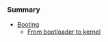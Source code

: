 ### Summary

* [Booting](Booting/README.md)
    * [From bootloader to kernel](Booting/linux-bootstrap-1.md)
